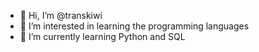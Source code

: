 - 👋 Hi, I’m @transkiwi
- 👀 I’m interested in learning the programming languages
- 🌱 I’m currently learning Python and SQL

<!---
transkiwi/transkiwi is a ✨ special ✨ repository because its `README.md` (this file) appears on your GitHub profile.
You can click the Preview link to take a look at your changes.
--->
